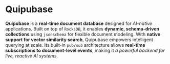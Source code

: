 # Quipubase



**Quipubase** is a **real-time document database** designed for _AI-native_ applications. Built on top of `RocksDB`, it enables **dynamic, schema-driven collections** using `jsonschema` for flexible document modeling. With **native support for vector similarity search**, Quipubase empowers intelligent querying at scale. Its built-in `pub/sub` architecture allows **real-time subscriptions to document-level events**, making it _a powerful backend for live, reactive AI systems_.